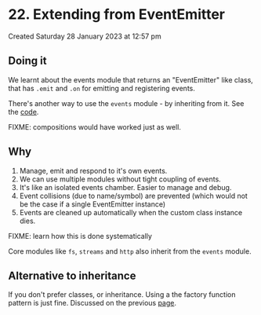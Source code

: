 # 22. Extending from EventEmitter
Created Saturday 28 January 2023 at 12:57 pm

## Doing it
We learnt about the events module that returns an "EventEmitter" like class, that has `.emit` and `.on` for emitting and registering events.

There's another way to use the `events` module - by inheriting from it. See the [code](https://github.com/exemplar-codes/codevolution-nodejs/commit/e3e4c991ab34370428f93d84745c8978ee1d0d56).

FIXME: compositions would have worked just as well.

## Why
1. Manage, emit and respond to it's own events.
2.  We can use multiple modules without tight coupling of events.
3. It's like an isolated events chamber. Easier to manage and debug.
4. Event collisions (due to name/symbol) are prevented (which would not be the case if a single EventEmitter instance)
5. Events are cleaned up automatically when the custom class instance dies.

FIXME: learn how this is done systematically

Core modules like `fs`, `streams` and `http` also inherit from the `events` module.

## Alternative to inheritance
If you don't prefer classes, or inheritance. Using a the factory function pattern is just fine. Discussed on the previous [page](./21_Events_module.md).
